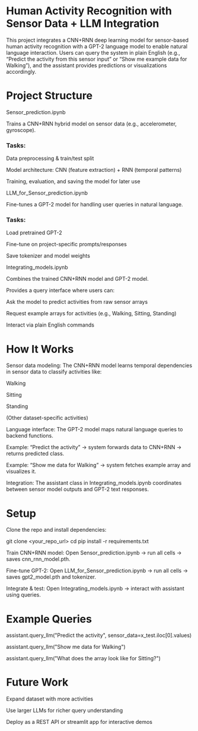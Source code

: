 # Human Activity Recognition with Sensor Data + LLM Integration

This project integrates a CNN+RNN deep learning model for sensor-based human activity recognition with a GPT-2 language model to enable natural language interaction. Users can query the system in plain English (e.g., “Predict the activity from this sensor input” or “Show me example data for Walking”), and the assistant provides predictions or visualizations accordingly.

# Project Structure

Sensor_prediction.ipynb

Trains a CNN+RNN hybrid model on sensor data (e.g., accelerometer, gyroscope).

### Tasks:

Data preprocessing & train/test split

Model architecture: CNN (feature extraction) + RNN (temporal patterns)

Training, evaluation, and saving the model for later use

LLM_for_Sensor_prediction.ipynb

Fine-tunes a GPT-2 model for handling user queries in natural language.

### Tasks:

Load pretrained GPT-2

Fine-tune on project-specific prompts/responses

Save tokenizer and model weights

Integrating_models.ipynb

Combines the trained CNN+RNN model and GPT-2 model.

Provides a query interface where users can:

Ask the model to predict activities from raw sensor arrays

Request example arrays for activities (e.g., Walking, Sitting, Standing)

Interact via plain English commands

# How It Works

Sensor data modeling:
The CNN+RNN model learns temporal dependencies in sensor data to classify activities like:

Walking

Sitting

Standing

(Other dataset-specific activities)

Language interface:
The GPT-2 model maps natural language queries to backend functions.

Example: “Predict the activity” → system forwards data to CNN+RNN → returns predicted class.

Example: “Show me data for Walking” → system fetches example array and visualizes it.

Integration:
The assistant class in Integrating_models.ipynb coordinates between sensor model outputs and GPT-2 text responses.

# Setup

Clone the repo and install dependencies:

git clone <your_repo_url>
cd <repo>
pip install -r requirements.txt


Train CNN+RNN model:
Open Sensor_prediction.ipynb → run all cells → saves cnn_rnn_model.pth.

Fine-tune GPT-2:
Open LLM_for_Sensor_prediction.ipynb → run all cells → saves gpt2_model.pth and tokenizer.

Integrate & test:
Open Integrating_models.ipynb → interact with assistant using queries.

# Example Queries
assistant.query_llm("Predict the activity", sensor_data=x_test.iloc[0].values)

assistant.query_llm("Show me data for Walking")

assistant.query_llm("What does the array look like for Sitting?")

# Future Work

Expand dataset with more activities

Use larger LLMs for richer query understanding

Deploy as a REST API or streamlit app for interactive demos
